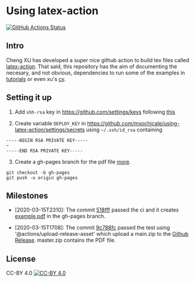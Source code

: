 # Using latex-action

[![GitHub Actions Status](https://github.com/mxochicale/using-latex-action/workflows/Compiling-TeX/badge.svg)](https://github.com/mxochicale/using-latex-action/actions)

## Intro
Cheng XU has developed a super nice github action to build tex files called [latex-action](https://github.com/xu-cheng/latex-action).
That said, this repository has the aim of documenting the necesary, and not obvious, dependencies to run some of the examples in [tutorials](https://github.com/xu-cheng/latex-tutorial) or even xu's [cv](https://github.com/xu-cheng/cv).

## Setting it up
1. Add `shh-rsa` key in https://github.com/settings/keys following [this](https://help.github.com/en/github/authenticating-to-github/adding-a-new-ssh-key-to-your-github-account)

2. Create variable `DEPLOY_KEY` in https://github.com/mxochicale/using-latex-action/settings/secrets
using `~/.ssh/id_rsa` containing 
```
-----BEGIN RSA PRIVATE KEY-----
~
-----END RSA PRIVATE KEY-----
```

3. Create a gh-pages branch for the pdf file [more](https://www.freecodecamp.org/forum/t/push-a-new-local-branch-to-a-remote-git-repository-and-track-it-too/13222).
```
git checkout -b gh-pages
git push -u origin gh-pages
```

## Milestones
* [2020-03-15T2310]: The commit [518fff](https://github.com/mxochicale/using-latex-action/commit/518ffff66db0f74dc650746a6f873a0689b1dce3)
passed the ci and it creates [example.pdf](https://github.com/mxochicale/using-latex-action/blob/gh-pages/example.pdf) in the gh-pages branch.

* [2020-03-15T1708]: The commit [9c788fc](https://github.com/mxochicale/trying-latex-action/commit/9c788fc969b5944a70581bcf7ff425325b45396a) passed 
the test using '@actions/upload-release-asset' which upload a main.zip to the [Github Release](https://github.com/mxochicale/trying-latex-action/actions/runs/56217321). master.zip contains the PDF file.
 
## License
CC-BY 4.0
[![CC-BY 4.0](https://mirrors.creativecommons.org/presskit/buttons/88x31/svg/by.svg)](http://creativecommons.org/licenses/by/4.0/)
